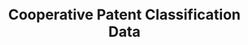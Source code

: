 ---
bigquery: https://console.cloud.google.com/bigquery?p=patents-public-data&d=cpc&page=dataset
citation: '“Cooperative Patent Classification” by the EPO and USPTO, for public use. '
contributors: EPO, USPTO
cost: None
description: Cooperative Patent Classification Data contains the scheme and definitions
  of the Cooperative Patent Classification system for classifying patent documents.
  The CPC is the result of a partnership between the EPO and the USPTO in their joint
  effort to develop a common, internationally compatible classification system for
  technical documents, in particular patent publications, which will be used by both
  offices in the patent granting process
documentation: https://www.cooperativepatentclassification.org/cpcSchemeAndDefinitions
last_edit: 04/10/2022, 15:59:36
location: https://www.cooperativepatentclassification.org/index
maintained_by: USPTO, EPO
schema_fields:
- parents
- definition
- breakdown_code
- ipcConcordant
- limitingReferences
- residualReferences
- not_allocatable
- date_revised
- titlePart
- glossary
- symbol
- ipc_concordant
- informativeReferences
- title_full
- children
- application_references
- dateRevised
- level
- residual_references
- sizeCache
- synonyms
- status
- applicationReferences
- limiting_references
- notAllocatable
- informative_references
- breakdownCode
- childGroups
- titleFull
- child_groups
- title_part
- additional_only
shortname: cooperative_patent_classification
tags:
- patents
- science
title: Cooperative Patent Classification Data
uuid: 984374a7-16e9-4b35-9445-458daceb01bf
---